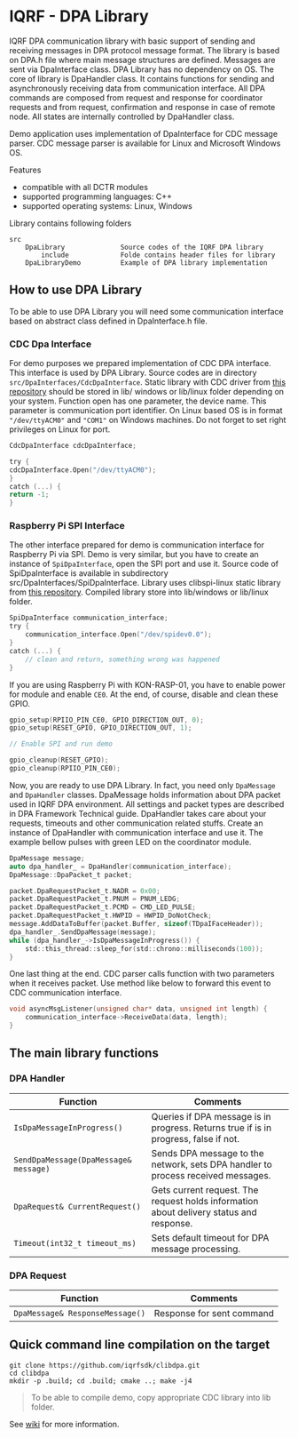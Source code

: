# IQRF - DPA Library

IQRF DPA communication library with basic support of sending and receiving messages in DPA protocol message format. The library is based on DPA.h file where main message structures are defined. Messages are sent via DpaInterface class. DPA Library has no dependency on OS. 
The core of library is DpaHandler class. It contains functions for sending and asynchronously receiving data from communication interface. All DPA commands are composed from request and response for coordinator requests and from request, confirmation and response in case of remote node. All states are internally controlled by DpaHandler class. 
 
Demo application uses implementation of DpaInterface for CDC message parser. CDC message parser is available for Linux and Microsoft Windows OS. 


Features
* compatible with all DCTR modules
* supported programming languages: C++
* supported operating systems: Linux, Windows


Library contains following folders
```
src 						
	DpaLibrary				Source codes of the IQRF DPA library
		include				Folde contains header files for library
	DpaLibraryDemo 			Example of DPA library implementation
```

## How to use DPA Library
To be able to use DPA Library you will need some communication interface based on abstract class defined in DpaInterface.h file.
 
### CDC Dpa Interface
For demo purposes we prepared implementation of CDC DPA interface. This interface is used by DPA Library. Source codes are in directory `src/DpaInterfaces/CdcDpaInterface`. Static library with CDC driver from [this repository](https://github.com/iqrfsdk/clibcdc-linux) should be stored in lib/ windows or lib/linux folder depending on your system. Function open has one parameter, the device name. This parameter is communication port identifier. On Linux based OS is in format `"/dev/ttyACM0"` and `"COM1"` on Windows machines.  Do not forget to set right privileges on Linux for port. 
```c
CdcDpaInterface cdcDpaInterface;

try {
cdcDpaInterface.Open("/dev/ttyACM0");
}
catch (...) {
return -1;
}
```

### Raspberry Pi SPI Interface
The other interface prepared for demo is communication interface for Raspberry Pi via SPI. Demo is very similar, but you have to create an instance of `SpiDpaInterface`, open the SPI port and use it. Source code of SpiDpaInterface is available in subdirectory src/DpaInterfaces/SpiDpaInterface. Library uses clibspi-linux static library from [this repository](https://github.com/iqrfsdk/clibspi-linux). Compiled library store into lib/windows or lib/linux folder.

```c
SpiDpaInterface communication_interface;
try {
	communication_interface.Open("/dev/spidev0.0");
} 
catch (...) {
	// clean and return, something wrong was happened
}
```

If you are using Raspberry Pi with KON-RASP-01, you have to enable power for module and enable `CE0`. At the end, of course, disable and clean these GPIO. 
```c
gpio_setup(RPIIO_PIN_CE0, GPIO_DIRECTION_OUT, 0);
gpio_setup(RESET_GPIO, GPIO_DIRECTION_OUT, 1);

// Enable SPI and run demo

gpio_cleanup(RESET_GPIO);
gpio_cleanup(RPIIO_PIN_CE0);

```

Now, you are ready to use DPA Library. In fact, you need only `DpaMessage` and `DpaHandler` classes. DpaMessage holds information about DPA packet used in IQRF DPA environment. All settings and packet types are described in DPA Framework Technical guide.  DpaHandler takes care about your requests, timeouts and other communication related stuffs. 
Create an instance of DpaHandler with communication interface and use it. The example bellow pulses with green LED on the coordinator module.
```c
DpaMessage message;
auto dpa_handler_ = DpaHandler(communication_interface);
DpaMessage::DpaPacket_t packet;

packet.DpaRequestPacket_t.NADR = 0x00;
packet.DpaRequestPacket_t.PNUM = PNUM_LEDG;
packet.DpaRequestPacket_t.PCMD = CMD_LED_PULSE;
packet.DpaRequestPacket_t.HWPID = HWPID_DoNotCheck;
message.AddDataToBuffer(packet.Buffer, sizeof(TDpaIFaceHeader));
dpa_handler_.SendDpaMessage(message);
while (dpa_handler_->IsDpaMessageInProgress()) {
	std::this_thread::sleep_for(std::chrono::milliseconds(100));
}
```
One last thing at the end. CDC parser calls function with two parameters when it receives  packet. Use method like below to forward this event to CDC communication interface.
```c
void asyncMsgListener(unsigned char* data, unsigned int length) {
	communication_interface->ReceiveData(data, length);
}
```
## The main library functions
### DPA Handler
|Function|Comments|
|---|---|
|`IsDpaMessageInProgress()`|Queries if DPA message is in progress. Returns true if is in progress, false if not.|
|`SendDpaMessage(DpaMessage& message)`|Sends DPA message to the network, sets DPA handler to process received messages.|
|`DpaRequest& CurrentRequest()`|Gets current request. The request holds information about delivery status and response.|
|`Timeout(int32_t timeout_ms)`|Sets default timeout for DPA message processing.|

### DPA Request
|Function|Comments|
|---|---|
|`DpaMessage& ResponseMessage()`|Response for sent command|.

## Quick command line compilation on the target
```
git clone https://github.com/iqrfsdk/clibdpa.git
cd clibdpa
mkdir -p .build; cd .build; cmake ..; make -j4
```
>To be able to compile demo, copy appropriate CDC library into lib folder.


See [wiki](https://github.com/MICRORISC/iqrfsdk/wiki) for more information.